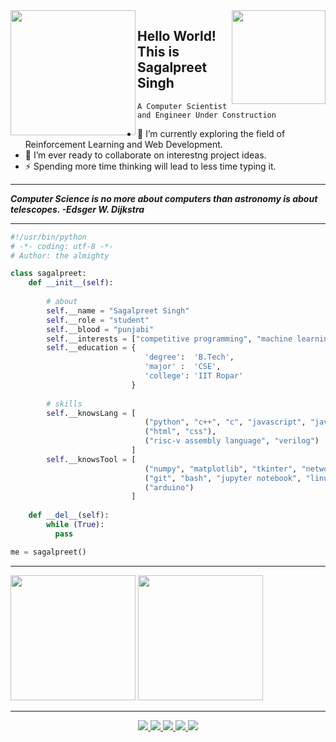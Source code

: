 <img src="https://media.giphy.com/media/MaI6BylfjAkDkfk4OC/giphy.gif" height=200 width=200 align="left">

<img src="https://media.giphy.com/media/mDLek2Pl1Q9PwH0dXd/giphy.gif" height="150" align="right">

## Hello World!  This is Sagalpreet Singh
```A Computer Scientist and Engineer Under Construction```

- 🌱 I’m currently exploring the field of Reinforcement Learning and Web Development.
- 👯 I’m ever ready to collaborate on interestng project ideas.
- ⚡ Spending more time thinking will lead to less time typing it.

<!--<img src="https://profile-counter.glitch.me/sagalpreet/count.svg">-->

<hr>

***Computer Science is no more about computers than astronomy is about telescopes. -Edsger W. Dijkstra***

<hr>

```python
#!/usr/bin/python
# -*- coding: utf-8 -*-
# Author: the almighty

class sagalpreet:
    def __init__(self):
        
        # about
        self.__name = "Sagalpreet Singh"
        self.__role = "student"
        self.__blood = "punjabi"
        self.__interests = ["competitive programming", "machine learning", "mathematics", "web development"]
        self.__education = {
                              'degree':  'B.Tech',
                              'major' :  'CSE',
                              'college': 'IIT Ropar'
                           }
        
        # skills
        self.__knowsLang = [
                              ("python", "c++", "c", "javascript", "java", "perl"),
                              ("html", "css"),
                              ("risc-v assembly language", "verilog")
                           ]
        self.__knowsTool = [
                              ("numpy", "matplotlib", "tkinter", "networkx", "pandas"),
                              ("git", "bash", "jupyter notebook", "linux"),
                              ("arduino")
                           ]
                          
    def __del__(self):
        while (True):
          pass        

me = sagalpreet()
```
<hr>

<code><img src="https://github-readme-stats-sagalpreet.vercel.app/api?username=sagalpreet&show_icons=true&theme=dracula&bg_color=2D2D2D&text_color=fff6ea&count_private=true" height="200"></code>
<code><img src="https://github-readme-stats.vercel.app/api/top-langs/?username=sagalpreet&hide=Jupyter Notebook&layout=compact&show_icons=true&theme=dracula&bg_color=2D2D2D&text_color=fff6ea" height="200"></code>
    
<hr>

<p align="center">
 <a href="https://drive.google.com/file/d/1WK9A-OgYkVuLrdEAaF_EoBro7A70--j5/view">
 <img src="https://img.shields.io/badge/-Resume-silver?style=flat-square&logo=appveyor" />
 </a>
 <a href="https://sagalpreet.github.io/portfolio" >
 <img src="https://img.shields.io/badge/-Visit_my_Website-0697AE?style=flat-square&logo=appveyor&logoColor=white&link=https://sagalpreet.github.io/portfolio">
 </a>
 <a href="mailto:sagalpreetsingh60@gmail.com">
 <img src="https://img.shields.io/badge/-Contact_Me-BC4E48?style=flat-square&logo=Gmail&logoColor=white&link=mailto:sagalpreetsingh60@gmail.com" />
 </a>
 <a href="https://www.linkedin.com/in/sagalpreet/">
 <img src="https://img.shields.io/badge/-LinkedIn-blue?style=flat-square&logo=Linkedin&logoColor=white&link=https://www.linkedin.com/in/sagalpreet/"  />
 </a>
 <a href="http://github.com/sagalpreet">
 <img src="https://img.shields.io/github/followers/sagalpreet?label=follow&style=social" />
 </a> 
</p>
